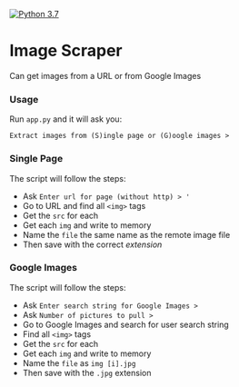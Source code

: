 [![Python 3.7](https://img.shields.io/badge/Python-3.7-blue.svg)](https://www.python.org/downloads/release/python-374/)

# Image Scraper
Can get images from a URL or from Google Images

### Usage

Run `app.py` and it will ask you:

`Extract images from (S)ingle page or (G)oogle images > `

### Single Page
The script will follow the steps:
- Ask `Enter url for page (without http) > '`
- Go to URL and find all `<img>` tags
- Get the `src` for each
- Get each `img` and write to memory
- Name the `file` the same name as the remote image file
- Then save with the correct *extension*

### Google Images
The script will follow the steps:
- Ask `Enter search string for Google Images > `
- Ask `Number of pictures to pull > `
- Go to Google Images and search for user search string 
- Find all `<img>` tags
- Get the `src` for each
- Get each `img` and write to memory
- Name the `file` as `img [i].jpg`
- Then save with the `.jpg` extension